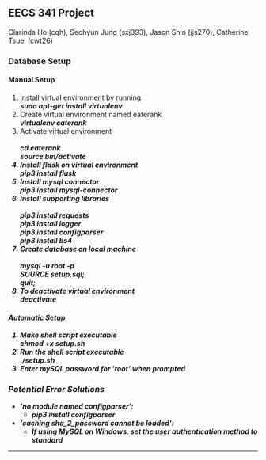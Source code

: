 ## EECS 341 Project
Clarinda Ho (cqh), Seohyun Jung (sxj393), Jason Shin (jjs270), Catherine Tsuei (cwt26)

### Database Setup

#### Manual Setup
1. Install virtual environment by running
	<br> ***sudo apt-get install virtualenv***
2. Create virtual environment named eaterank
	<br> ***virtualenv eaterank***
3. Activate virtual environment
	<div> <b> <i>
		<br> cd eaterank
		<br> source bin/activate
	</div>
4. Install flask on virtual environment
	<br> ***pip3 install flask***
5. Install mysql connector
	<br> ***pip3 install mysql-connector***
6. Install supporting libraries
	<div> <b> <i>
		<br> pip3 install requests
		<br> pip3 install logger
		<br> pip3 install configparser
		<br> pip3 install bs4
	</div>
7. Create database on local machine
	<div> <b> <i>
		<br> mysql -u root -p
		<br> SOURCE setup.sql;
		<br> quit;
	</div>
8. To deactivate virtual environment
	<br> ***deactivate***

#### Automatic Setup
1. Make shell script executable
	<br> ***chmod +x setup.sh***
2. Run the shell script executable
	<br> ***./setup.sh***
3. Enter mySQL password for **'root'** when prompted

### Potential Error Solutions
- **'no module named configparser':**
	- ***pip3 install configparser***
- **'caching sha_2_password cannot be loaded':**
	- If using MySQL on Windows, set the user authentication method to **standard**
*********************************